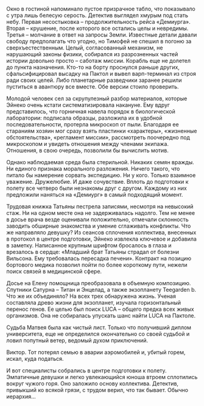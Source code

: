 Окно в гостиной напоминало пустое призрачное табло, что показывало с утра лишь белесую серость. Детектив выглядел хмурым под стать небу. Первая несостыковка – продолжительность рейса «Демиурга». Вторая – крушение, после которого все остались целы и невредимы. Третья – молчание в ответ на запросы Земли. Известные детали давали свободу предполагать что угодно, но Тимофей не спешил в погоню за сверхъестественным. Целый, согласованный механизм, не нарушающий законы физики, собирался из разрозненных частей истории довольно просто – саботаж миссии. Корабль еще не долетел до пункта назначения. Кто-то на борту проснулся раньше других, сфальсифицировал высадку на Пактол и вывел варп-терминал из строя ради своих целей. Либо планетарные разведчики заранее решили пуститься в авантюру все вместе. Обе версии стоило проверить.

Молодой человек сел за скрупулезный разбор материалов, которые Эйнеко очень кстати систематизировала накануне. Ему вдруг представилось, что горничная навела порядок в биологической лаборатории: подписала образцы, разложила их в удобной последовательности, протерла микроскоп от пыли. Благодаря ее стараниям хозяин мог сразу взять пластинки «характеры», «жизненные обстоятельства», «регламент миссии», рассмотреть поочередно под микроскопом и увидеть отношения между членами экипажа. Отношения, в свою очередь, позволили бы вычислить мотив.

Однако наблюдаемая среда была стерильной. Никаких семян вражды. Ни единого признака морального разложения. Ничего такого, что питало бы намерение сорвать экспедицию. Ни у кого. Только взаимное уважение. Дружелюбие. И даже сочувствие. Вплоть до подготовки к полету все четверо были незнакомы друг с другом. Каждому из них предложили наняться на «Демиург» в самый подходящий момент.

Трудовая книжка Татьяны пестрела записями, несмотря на невысокий стаж. Ни на одном месте она не задерживалась надолго. Тем не менее в досье врача везде оценивали положительно, отмечали склонность заводить обширные знакомства и умение сглаживать конфликты. Что же направляло девушку? Из сеансов сплочения коллектива, внесенных в протокол в центре подготовки, Эйнеко извлекла ключевое и добавила в заметку. Написанное крупным шрифтом бросалось в глаза и врезалось в сердце: «Младший брат Татьяны страдал от болезни Вильсона. Ему требовалась пересадка печени». Контракт на позицию бортового медика позволил пойти по более короткому пути, нежели поиск связей в медицинской сфере.

Досье на Елену помощница преобразовала в объемную композицию. Спутники Сатурна – Титан и Энцелад, а также экзопланету Teegarden b. Что же их объединяло? На всех трех обнаружена жизнь. Ученая составляла древо жизни для экзопланет, изучала горизонтальный перенос генов. Ее целью был поиск LUCA – общего предка всех живых организмов. Она не собиралась упускать шанс найти LUCA на Пактоле.

Судьба Матвея была как чистый лист. Только что получивший диплом университета, еще не определился окончательно со своей судьбой и ловил попутный ветер, ведомый духом приключений. 

Виктор. Тот потерял семью в аварии аэромобилей и, убитый горем, искал, куда податься. 

И вот специалисты собрались в центре подготовки к полету. Эмпатичные девушки и легко увлекающийся юноша втроем сплотились вокруг чужого горя. Оно заложило основу коллектива. Детектив, привыкший ко всякой грязи, с трудом верил, что так бывает. Обычно иерархия...
